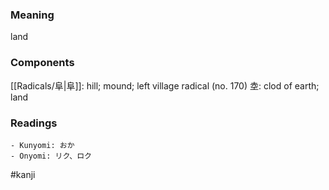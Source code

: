 ### Meaning

land

### Components

[[Radicals/阜|阜]]: hill; mound; left village radical (no. 170) 坴: clod of earth; land

### Readings

```
- Kunyomi: おか
- Onyomi: リク、ロク
```

#kanji